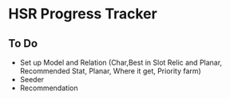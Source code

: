 # HSR Progress Tracker

## To Do

- Set up Model and Relation (Char,Best in Slot Relic and Planar, Recommended Stat, Planar, Where it get, Priority farm)
- Seeder
- Recommendation
